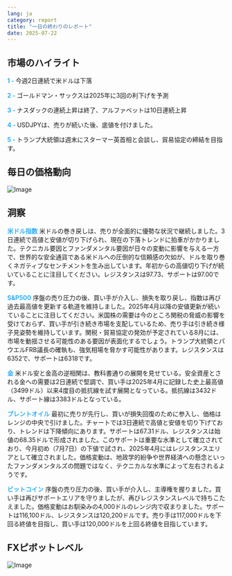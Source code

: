 ```yaml
---
lang: ja
category: report
title: "一日の終わりのレポート"
date: 2025-07-22
---
```



<h2>市場のハイライト</h2>
<strong style="color: #2caef7;">1 - </strong> 今週2日連続で米ドルは下落

<strong style="color: #2caef7;">2 - </strong> ゴールドマン・サックスは2025年に3回の利下げを予測

<strong style="color: #2caef7;">3 - </strong> ナスダックの連続上昇は終了、アルファベットは10日連続上昇

<strong style="color: #2caef7;">4 - </strong> USDJPYは、売りが続いた後、底値を付けました。


<strong style="color: #2caef7;">5 - </strong> トランプ大統領は週末にスターマー英首相と会談し、貿易協定の締結を目指す。



<h2>毎日の価格動向</h2>
<img src="https://markleighedu.github.io/img/Jul-2025/22-Jul-2025/price.jpg" alt="Image"/>

<h2>洞察</h2>
<strong style="color: #2caef7;">米ドル指数</strong> 米ドルの巻き戻しは、売りが全面的に優勢な状況で継続しました。3日連続で高値と安値が切り下げられ、現在の下落トレンドに拍車がかかりました。テクニカル要因とファンダメンタル要因が日々の変動に影響を与える一方で、世界的な安全通貨である米ドルへの圧倒的な信頼感の欠如が、ドルを取り巻くネガティブなセンチメントを生み出しています。年初からの高値切り下げが続いていることに注目してください。レジスタンスは97.73、サポートは97.00です。

<strong style="color: #2caef7;">S&P500</strong> 序盤の売り圧力の後、買い手が介入し、損失を取り戻し、指数は再び過去最高値を更新する軌道を維持しました。2025年4月以降の安値更新が続いていることに注目してください。米国株の需要は今のところ関税の脅威の影響を受けておらず、買い手が引き続き市場を支配しているため、売り手は引き続き様子見姿勢を維持しています。関税・貿易協定の発効が予定されている8月には、市場を動揺させる可能性のある要因が表面化するでしょう。トランプ大統領とパウエルFRB議長の確執も、強気相場を脅かす可能性があります。レジスタンスは6352で、サポートは6318です。

<strong style="color: #2caef7;">金</strong> 米ドル安と金高の逆相関は、教科書通りの展開を見せている。安全資産とされる金への需要は2日連続で堅調で、買い手は2025年4月に記録した史上最高値（3499ドル）以来4度目の抵抗線を試す展開となっている。抵抗線は3432ドル、サポート線は3383ドルとなっている。

<strong style="color: #2caef7;">ブレントオイル</strong> 最初に売りが先行し、買いが損失回復のために参入し、価格はレンジの中央で引けました。チャートでは3日連続で高値と安値を切り下げており、トレンドは下降傾向にあります。サポートは67.31ドル、レジスタンスは始値の68.35ドルで形成されました。このサポートは重要な水準として確立されており、今月初め（7月7日）の下値で試され、2025年4月にはレジスタンスエリアとして確立されました。価格変動は、地政学的紛争や世界経済への懸念といったファンダメンタルズの問題ではなく、テクニカルな水準によって左右されるようです。

<strong style="color: #2caef7;">ビットコイン</strong> 序盤の売り圧力の後、買い手が介入し、主導権を握りました。買い手は再びサポートエリアを守りましたが、再びレジスタンスレベルで持ちこたえました。価格変動はお馴染みの4,000ドルのレンジ内で収まりました。サポートは116,100ドル、レジスタンスは120,200ドルです。売り手は117,000ドルを下回る終値を目指し、買い手は120,000ドルを上回る終値を目指しています。



<h2>FXピボットレベル</h2>
<img src="https://markleighedu.github.io/img/Jul-2025/22-Jul-2025/pivot.jpg" alt="Image"/>